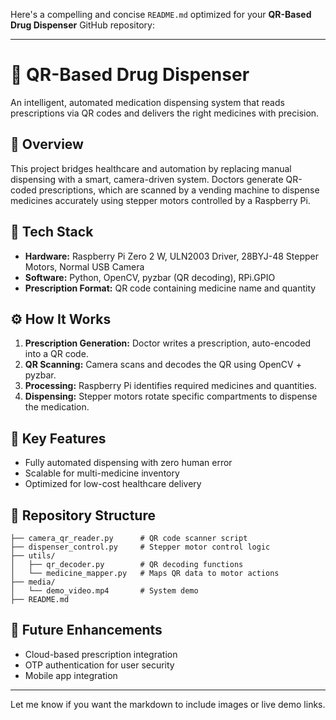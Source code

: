 Here's a compelling and concise `README.md` optimized for your **QR-Based Drug Dispenser** GitHub repository:

---

# 💊 QR-Based Drug Dispenser

An intelligent, automated medication dispensing system that reads prescriptions via QR codes and delivers the right medicines with precision.

## 🚀 Overview

This project bridges healthcare and automation by replacing manual dispensing with a smart, camera-driven system. Doctors generate QR-coded prescriptions, which are scanned by a vending machine to dispense medicines accurately using stepper motors controlled by a Raspberry Pi.

## 🔧 Tech Stack

* **Hardware:** Raspberry Pi Zero 2 W, ULN2003 Driver, 28BYJ-48 Stepper Motors, Normal USB Camera
* **Software:** Python, OpenCV, pyzbar (QR decoding), RPi.GPIO
* **Prescription Format:** QR code containing medicine name and quantity

## ⚙️ How It Works

1. **Prescription Generation:** Doctor writes a prescription, auto-encoded into a QR code.
2. **QR Scanning:** Camera scans and decodes the QR using OpenCV + pyzbar.
3. **Processing:** Raspberry Pi identifies required medicines and quantities.
4. **Dispensing:** Stepper motors rotate specific compartments to dispense the medication.

## 🎯 Key Features

* Fully automated dispensing with zero human error
* Scalable for multi-medicine inventory
* Optimized for low-cost healthcare delivery

## 📁 Repository Structure

```
├── camera_qr_reader.py      # QR code scanner script
├── dispenser_control.py     # Stepper motor control logic
├── utils/
│   ├── qr_decoder.py        # QR decoding functions
│   └── medicine_mapper.py   # Maps QR data to motor actions
├── media/
│   └── demo_video.mp4       # System demo
├── README.md
```

## 🌱 Future Enhancements

* Cloud-based prescription integration
* OTP authentication for user security
* Mobile app integration

---

Let me know if you want the markdown to include images or live demo links.
